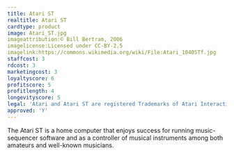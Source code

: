 ```yaml
---
title: Atari ST
realtitle: Atari ST
cardtype: product
image: Atari_ST.jpg
imageattribution:© Bill Bertram, 2006
imagelicense:Licensed under CC-BY-2.5
imagelink:https://commons.wikimedia.org/wiki/File:Atari_1040STf.jpg
staffcost: 3
rdcost: 3
marketingcost: 3
loyaltyscore: 6
profitscore: 5
profitlength: 4
longevityscore: 5
legal: 'Atari and Atari ST are registered Trademarks of Atari Interactive, Inc.'
approved: 'Y'
---
```


The Atari ST is a home computer that enjoys success for running music-sequencer software and as a controller of musical instruments among both amateurs and well-known musicians.
